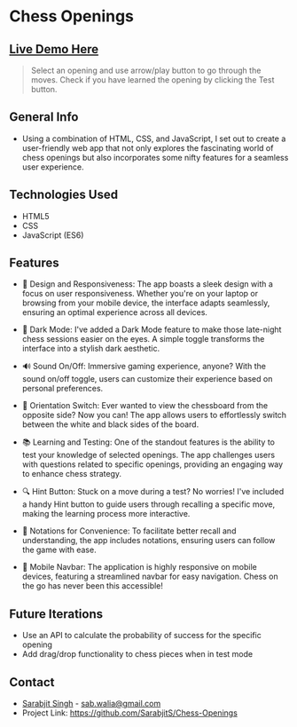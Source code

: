 # Chess Openings

## [Live Demo Here](https://sarabjits.github.io/Chess-Openings/)

> Select an opening and use arrow/play button to go through the moves. Check if you have learned the opening by clicking the Test button.

## General Info

- Using a combination of HTML, CSS, and JavaScript, I set out to create a user-friendly web app that not only explores the fascinating world of chess openings but also incorporates some nifty features for a seamless user experience.


## Technologies Used

- HTML5
- CSS
- JavaScript (ES6)
  

## Features

- 🎨 Design and Responsiveness:
The app boasts a sleek design with a focus on user responsiveness. Whether you're on your laptop or browsing from your mobile device, the interface adapts seamlessly, ensuring an optimal experience across all devices.

- 🌙 Dark Mode:
I've added a Dark Mode feature to make those late-night chess sessions easier on the eyes. A simple toggle transforms the interface into a stylish dark aesthetic.

- 🔊 Sound On/Off:
Immersive gaming experience, anyone? With the sound on/off toggle, users can customize their experience based on personal preferences.

- 🔄 Orientation Switch:
Ever wanted to view the chessboard from the opposite side? Now you can! The app allows users to effortlessly switch between the white and black sides of the board.

- 📚 Learning and Testing:
One of the standout features is the ability to test your knowledge of selected openings. The app challenges users with questions related to specific openings, providing an engaging way to enhance chess strategy.

- 🔍 Hint Button:
Stuck on a move during a test? No worries! I've included a handy Hint button to guide users through recalling a specific move, making the learning process more interactive.

- 📝 Notations for Convenience:
To facilitate better recall and understanding, the app includes notations, ensuring users can follow the game with ease.

- 📲 Mobile Navbar:
The application is highly responsive on mobile devices, featuring a streamlined navbar for easy navigation. Chess on the go has never been this accessible!

## Future Iterations

- Use an API to calculate the probability of success for the specific opening
- Add drag/drop functionality to chess pieces when in test mode

## Contact

- [Sarabjit Singh](https://www.linkedin.com/in/sarabjit-singh-97b84012/) - [sab.walia@gmail.com](sab.walia@gmail.com)
- Project Link: https://github.com/SarabjitS/Chess-Openings
